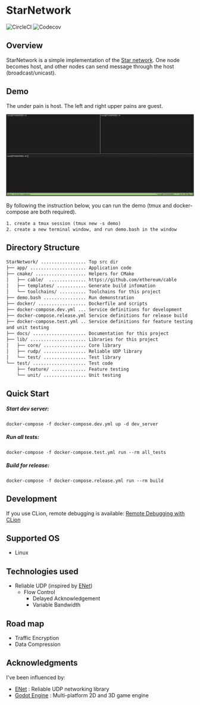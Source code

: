 # StarNetwork
![CircleCI](https://img.shields.io/circleci/build/github/42milez/StarNetwork?token=d96746bb95c952ba079e569f683d11478f419ebb) ![Codecov](https://img.shields.io/codecov/c/github/42milez/StarNetwork)

## Overview
StarNetwork is a simple implementation of the [Star network](https://en.wikipedia.org/wiki/Star_network). One node becomes host, and other nodes can send message through the host (broadcast/unicast).

## Demo
The under pain is host. The left and right upper pains are guest.

![demo](./docs/demo.gif)

By following the instruction below, you can run the demo (tmux and docker-compose are both required).

```
1. create a tmux session (tmux new -s demo)
2. create a new terminal window, and run demo.bash in the window
```

## Directory Structure
```
StarNetwork/ ................. Top src dir
├── app/ ..................... Application code
├── cmake/ ................... Helpers for CMake
│   ├── cable/  .............. https://github.com/ethereum/cable
│   ├── templates/ ........... Generate build infomation
│   └── toolchains/ .......... Toolchains for this project
├── demo.bash ................ Run demonstration
├── docker/ .................. Dockerfile and scripts
├── docker-compose.dev.yml ... Service definitions for development
├── docker-compose.release.yml Service definitions for release build
├── docker-compose.test.yml .. Service definitions for feature testing and unit testing
├── docs/ .................... Documentation for this project
├── lib/ ..................... Libraries for this project
│   ├── core/ ................ Core library
│   ├── rudp/ ................ Reliable UDP library
│   └── test/ ................ Test library
└── test/ .................... Test code
    ├── feature/ ............. Feature testing
    └── unit/ ................ Unit testing
```

## Quick Start
##### Start dev server:

```
docker-compose -f docker-compose.dev.yml up -d dev_server
```

##### Run all tests:

```
docker-compose -f docker-compose.test.yml run --rm all_tests
```

##### Build for release:

```
docker-compose -f docker-compose.release.yml run --rm build
```

## Development
If you use CLion, remote debugging is available: [Remote Debugging with CLion](https://github.com/42milez/StarNetwork/wiki/Remote-Debugging-with-CLion)

## Supported OS
- Linux

## Technologies used
- Reliable UDP (inspired by [ENet](https://github.com/lsalzman/enet))
  - Flow Control
    - Delayed Acknowledgement
    - Variable Bandwidth

## Road map
- Traffic Encryption
- Data Compression

## Acknowledgments
I've been influenced by:

- [ENet](https://github.com/lsalzman/enet) : Reliable UDP networking library
- [Godot Engine](https://github.com/godotengine/godot) : Multi-platform 2D and 3D game engine
